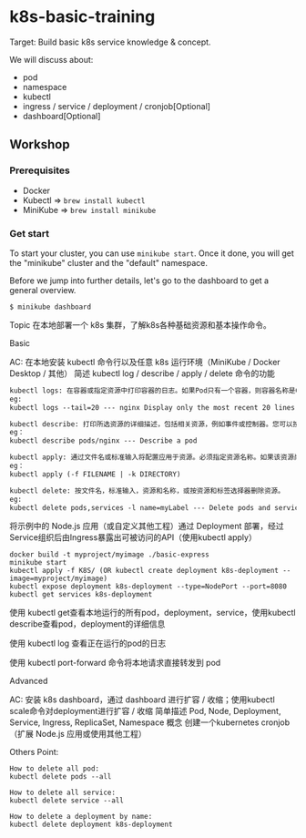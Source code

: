 # k8s-basic-training

Target: Build basic k8s service knowledge & concept.

We will discuss about: 
- pod
- namespace
- kubectl
- ingress / service / deployment / cronjob[Optional]
- dashboard[Optional]

## Workshop

### Prerequisites

- Docker
- Kubectl => `brew install kubectl`
- MiniKube => `brew install minikube`

### Get start

To start your cluster, you can use `minikube start`. Once it done, you will get the "minikube" cluster and the "default" namespace.

Before we jump into further details, let's go to the dashboard to get a general overview.

```
$ minikube dashboard
```

Topic
在本地部署一个 k8s 集群，了解k8s各种基础资源和基本操作命令。

Basic

AC:
在本地安装 kubectl 命令行以及任意 k8s 运行环境（MiniKube / Docker Desktop / 其他）
简述 kubectl log / describe / apply / delete 命令的功能
```html
kubectl logs: 在容器或指定资源中打印容器的日志。如果Pod只有一个容器，则容器名称是Optional的。
eg:
kubectl logs --tail=20 --- nginx Display only the most recent 20 lines of output in pod nginx

kubectl describe: 打印所选资源的详细描述，包括相关资源，例如事件或控制器。您可以按名称选择单个对象，该类型的所有对象，提供名称前缀或标签选择器。
eg：
kubectl describe pods/nginx --- Describe a pod

kubectl apply: 通过文件名或标准输入将配置应用于资源。必须指定资源名称。如果该资源尚不存在，则将创建它。
eg：
kubectl apply (-f FILENAME | -k DIRECTORY)

kubectl delete: 按文件名，标准输入，资源和名称，或按资源和标签选择器删除资源。
eg:
kubectl delete pods,services -l name=myLabel --- Delete pods and services with label name=myLabel

```
将示例中的 Node.js 应用（或自定义其他工程）通过 Deployment 部署，经过Service组织后由Ingress暴露出可被访问的API（使用kubectl apply）

```shell
docker build -t myproject/myimage ./basic-express
minikube start
kubectl apply -f K8S/ (OR kubectl create deployment k8s-deployment --image=myproject/myimage)
kubectl expose deployment k8s-deployment --type=NodePort --port=8080
kubectl get services k8s-deployment
```

使用 kubectl get查看本地运行的所有pod，deployment，service，使用kubectl describe查看pod，deployment的详细信息

使用 kubectl log 查看正在运行的pod的日志

使用 kubectl port-forward 命令将本地请求直接转发到 pod


Advanced

AC:
安装 k8s dashboard，通过 dashboard 进行扩容 / 收缩；使用kubectl scale命令对deployment进行扩容 / 收缩
简单描述 Pod, Node, Deployment, Service, Ingress, ReplicaSet, Namespace 概念
创建一个kubernetes cronjob（扩展 Node.js 应用或使用其他工程）




Others Point:
```shell
How to delete all pod:
kubectl delete pods --all

How to delete all service:
kubectl delete service --all

How to delete a deployment by name:
kubectl delete deployment k8s-deployment
```